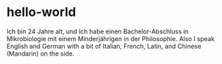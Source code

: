 # hello-world

Ich bin 24 Jahre alt, und Ich habe einen Bachelor-Abschluss in Mikrobiologie mit einem Minderjährigen in der Philosophie.
Also I speak English and German with a bit of Italian, French, Latin, and Chinese (Mandarin) on the side.
